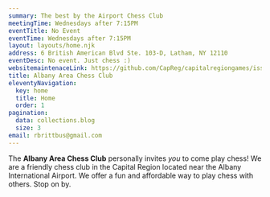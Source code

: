 ```yaml
---
summary: The best by the Airport Chess Club
meetingTime: Wednesdays after 7:15PM
eventTitle: No Event
eventTime: Wednesdays after 7:15PM
layout: layouts/home.njk
address: 6 British American Blvd Ste. 103-D, Latham, NY 12110
eventDesc: No event. Just chess :)
websitemaintenaceLink: https://github.com/CapReg/capitalregiongames/issues
title: Albany Area Chess Club
eleventyNavigation:
  key: home
  title: Home
  order: 1
pagination:
  data: collections.blog
  size: 3
email: rbrittbus@gmail.com
---
```


The **Albany Area Chess Club** personally invites *you* to come play chess! We are a friendly chess club in the Capital Region located near the Albany International Airport. We offer a fun and affordable way to play chess with others. Stop on by.

